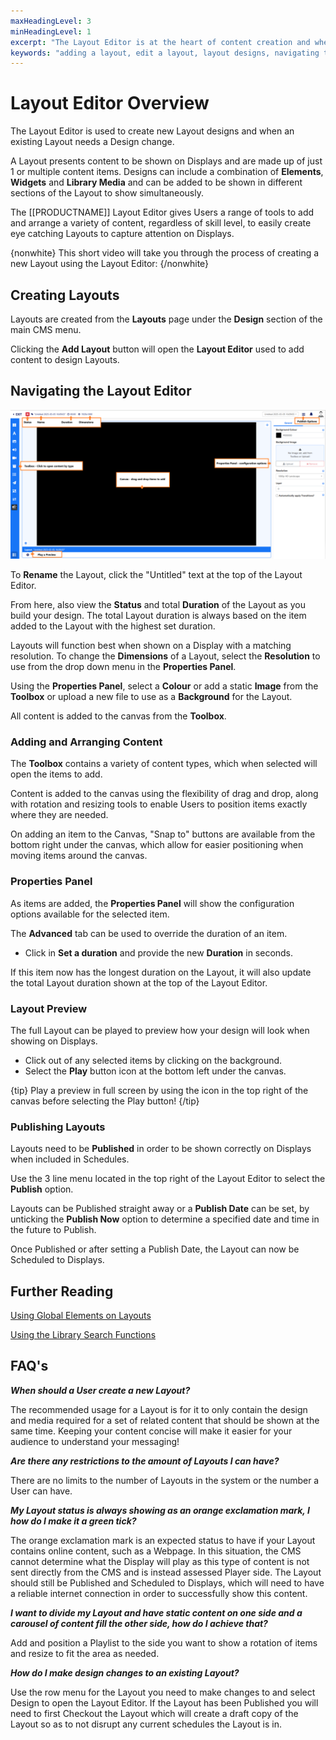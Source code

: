 ```yaml
---
maxHeadingLevel: 3
minHeadingLevel: 1
excerpt: "The Layout Editor is at the heart of content creation and where your designs come to life"
keywords: "adding a layout, edit a layout, layout designs, navigating the layout editor, toolbox, preview, publish, background image, background colour, layout resolution, publish date"
---
```


# Layout Editor Overview

The Layout Editor is used to create new Layout designs and when an existing Layout needs a Design change.

A Layout presents content to be shown on Displays and are made up of just 1 or multiple content items. Designs can include a combination of **Elements**, **Widgets** and **Library Media** and can be added to be shown in different sections of the Layout to show simultaneously.

The [[PRODUCTNAME]] Layout Editor gives Users a range of tools to add and arrange a variety of content, regardless of skill level, to easily create eye catching Layouts to capture attention on Displays.

{nonwhite}
This short video will take you through the process of creating a new Layout using the Layout Editor:
{/nonwhite}

## Creating Layouts

Layouts are created from the **Layouts** page under the **Design** section of the main CMS menu.

Clicking the **Add Layout** button will open the **Layout Editor** used to add content to design Layouts.

## Navigating the Layout Editor

![Layout Editor Overview](img/layout_editor_overview_explainer.png)

To **Rename** the Layout, click the "Untitled" text at the top of the Layout Editor.

From here, also view the **Status** and total **Duration** of the Layout as you build your design. The total Layout duration is always based on the item added to the Layout with the highest set duration.

Layouts will function best when shown on a Display with a matching resolution. To change the **Dimensions** of a Layout, select the **Resolution** to use from the drop down menu in the **Properties Panel**.

Using the **Properties Panel**, select a **Colour** or add a static **Image** from the **Toolbox** or upload a new file to use as a **Background** for the Layout.

All content is added to the canvas from the **Toolbox**.

### Adding and Arranging Content

The **Toolbox** contains a variety of content types, which when selected will open the items to add.

Content is added to the canvas using the flexibility of drag and drop, along with rotation and resizing tools to enable Users to position items exactly where they are needed. 

On adding an item to the Canvas, "Snap to" buttons are available from the bottom right under the canvas, which allow for easier positioning when moving items around the canvas.

### Properties Panel

As items are added, the **Properties Panel** will show the configuration options available for the selected item.

The **Advanced** tab can be used to override the duration of an item.

- Click in **Set a duration** and provide the new **Duration** in seconds.

If this item now has the longest duration on the Layout, it will also update the total Layout duration shown at the top of the Layout Editor.

### Layout Preview

The full Layout can be played to preview how your design will look when showing on Displays.

- Click out of any selected items by clicking on the background.
- Select the **Play** button icon at the bottom left under the canvas.

{tip}
Play a preview in full screen by using the icon in the top right of the canvas before selecting the Play button!
{/tip}

### Publishing Layouts

Layouts need to be **Published** in order to be shown correctly on Displays when included in Schedules. 

Use the 3 line menu located in the top right of the Layout Editor to select the **Publish** option.

Layouts can be Published straight away or a **Publish Date** can be set, by unticking the **Publish Now** option to determine a specified date and time in the future to Publish.

Once Published or after setting a Publish Date, the Layout can now be Scheduled to Displays.

## Further Reading

[Using Global Elements on Layouts](using_global_elements.html)

[Using the Library Search Functions](using_library_searches.html)

## FAQ's

***When should a User create a new Layout?***

The recommended usage for a Layout is for it to only contain the design and media required for a set of related content that should be shown at the same time. Keeping your content concise will make it easier for your audience to understand your messaging!

***Are there any restrictions to the amount of Layouts I can have?***

There are no limits to the number of Layouts in the system or the number a User can have.

***My Layout status is always showing as an orange exclamation mark, I how do I make it a green tick?***

The orange exclamation mark is an expected status to have if your Layout contains online content, such as a Webpage. In this situation, the CMS cannot determine what the Display will play as this type of content is not sent directly from the CMS and is instead assessed Player side. The Layout should still be Published and Scheduled to Displays, which will need to have a reliable internet connection in order to successfully show this content.

***I want to divide my Layout and have static content on one side and a carousel of content fill the other side, how do I achieve that?***

Add and position a Playlist to the side you want to show a rotation of items and resize to fit the area as needed.

***How do I make design changes to an existing Layout?***

Use the row menu for the Layout you need to make changes to and select Design to open the Layout Editor. If the Layout has been Published you will need to first Checkout the Layout which will create a draft copy of the Layout so as to not disrupt any current schedules the Layout is in.



